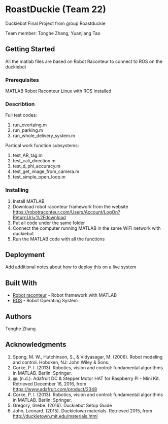 # RoastDuckie (Team 22)

Duckiebot Final Project from group Roastduckie

Team member: Tonghe Zhang, Yuanjiang Tao

## Getting Started

All the matlab files are based on Robot Raconteur to connect to ROS on the duckiebot

### Prerequisites

MATLAB
Robot Raconteur
Linux with ROS installed

### Describtion

Full test codes:
1. run_overtaing.m
2. run_parking.m
3. run_whole_delivery_system.m

Partical work function subsystems:
1. test_AR_tag.m
2. test_cali_direction.m
3. test_d_phi_accuracy.m
4. test_get_image_from_camera.m
5. test_simple_open_loop.m


### Installing

1. Install MATLAB
2. Download robot raconteur framework from the website https://robotraconteur.com/Users/Account/LogOn?ReturnUrl=%2Fdownload
3. Put all code under the same folder
4. Connect the computer running MATLAB in the same WiFi network with duckiebot
5. Run the MATLAB code with all the functions


## Deployment

Add additional notes about how to deploy this on a live system

## Built With

* [Robot raconteur](https://robotraconteur.com) - Robot framework with MATLAB
* [ROS](http://www.ros.org/) - Robot Operating System

## Authors

Tonghe Zhang

## Acknowledgments

1. Spong, M. W., Hutchinson, S., & Vidyasagar, M. (2006). Robot modeling and control. Hoboken, NJ: John Wiley & Sons.
2. Corke, P. I. (2013). Robotics, vision and control: fundamental algorithms in MATLAB. Berlin: Springer.
3. @. (n.d.). Adafruit DC & Stepper Motor HAT for Raspberry Pi - Mini Kit. Retrieved December 16, 2016, from https://www.adafruit.com/product/2348
4. Corke, P. I. (2013). Robotics, vision and control: fundamental algorithms in MATLAB. Berlin: Springer.
5. Gregory, Grebe. (2016). Duckiebot Setup Guide
6. John, Leonard. (2015). Duckietown materials. Retrieved 2015, from http://duckietown.mit.edu/materials.html


